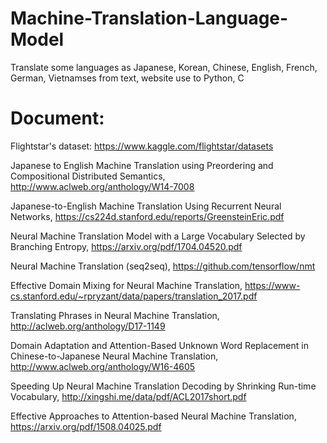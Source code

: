 # Machine-Translation-Language-Model
Translate some languages as Japanese, Korean, Chinese, English, French, German, Vietnamses from text, website use to Python, C 

# Document:

Flightstar's dataset: https://www.kaggle.com/flightstar/datasets

Japanese to English Machine Translation using Preordering and Compositional Distributed Semantics, http://www.aclweb.org/anthology/W14-7008

Japanese-to-English Machine Translation Using Recurrent Neural Networks, https://cs224d.stanford.edu/reports/GreensteinEric.pdf

Neural Machine Translation Model with a Large Vocabulary Selected by Branching Entropy, https://arxiv.org/pdf/1704.04520.pdf

Neural Machine Translation (seq2seq), https://github.com/tensorflow/nmt

Effective Domain Mixing for Neural Machine Translation, https://www-cs.stanford.edu/~rpryzant/data/papers/translation_2017.pdf

Translating Phrases in Neural Machine Translation, http://aclweb.org/anthology/D17-1149

Domain Adaptation and Attention-Based Unknown Word Replacement in Chinese-to-Japanese Neural Machine Translation, http://www.aclweb.org/anthology/W16-4605

Speeding Up Neural Machine Translation Decoding by Shrinking Run-time Vocabulary, http://xingshi.me/data/pdf/ACL2017short.pdf

Effective Approaches to Attention-based Neural Machine Translation, https://arxiv.org/pdf/1508.04025.pdf
